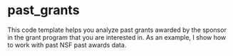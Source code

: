 # past_grants
This code template helps you analyze past grants awarded by the sponsor in the grant program that you are interested in. As an example, I show how to work with past NSF past awards data.
